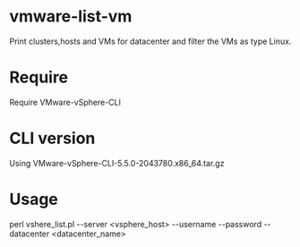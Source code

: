 # vmware-list-vm
Print clusters,hosts and VMs for datacenter and filter the VMs as type Linux.

# Require
Require VMware-vSphere-CLI

# CLI version
Using VMware-vSphere-CLI-5.5.0-2043780.x86_64.tar.gz

# Usage

  perl vshere_list.pl --server <vsphere_host> --username <username> --password <password> --datacenter <datacenter_name>
